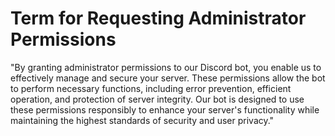 # Term for Requesting Administrator Permissions

"By granting administrator permissions to our Discord bot, you enable us to effectively manage and secure your server. These permissions allow the bot to perform necessary functions, including error prevention, efficient operation, and protection of server integrity. Our bot is designed to use these permissions responsibly to enhance your server's functionality while maintaining the highest standards of security and user privacy."
